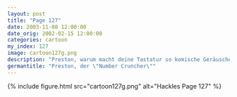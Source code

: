 ```yaml
---
layout: post
title: "Page 127"
date: 2003-11-08 12:00:00
date_orig: 2002-02-15 12:00:00
categories: cartoon
my_index: 127
image: cartoon127g.png
description: "Preston, warum macht deine Tastatur so komische Geräusche Ich weiß nicht Vergiss es"
germantitle: "Preston, der \"Number Cruncher\""
---
```


{% include figure.html src="cartoon127g.png" alt="Hackles Page 127"  %}
